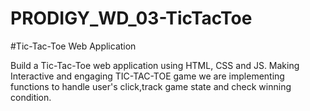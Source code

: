 # PRODIGY_WD_03-TicTacToe
#Tic-Tac-Toe Web Application


Build a Tic-Tac-Toe web application using HTML, CSS and JS. Making Interactive and engaging TIC-TAC-TOE game we are implementing functions to handle user's click,track game state and check winning condition.
